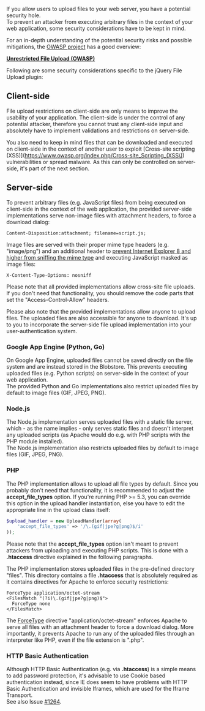 If you allow users to upload files to your web server, you have a potential security hole.  
To prevent an attacker from executing arbitrary files in the context of your web application, some security considerations have to be kept in mind.

For an in-depth understanding of the potential security risks and possible mitigations, the [OWASP project](https://www.owasp.org/) has a good overview:

**[Unrestricted File Upload (OWASP)](https://www.owasp.org/index.php/Unrestricted_File_Upload)**


Following are some security considerations specific to the jQuery File Upload plugin:

## Client-side
File upload restrictions on client-side are only means to improve the usability of your application.
The client-side is under the control of any potential attacker, therefore you cannot trust any client-side input and absolutely have to implement validations and restrictions on server-side.

You also need to keep in mind files that can be downloaded and executed on client-side in the context of another user to exploit [Cross-site scripting (XSS)](https://www.owasp.org/index.php/Cross-site_Scripting_(XSS\)) vulnerabilities or spread malware. As this can only be controlled on server-side, it's part of the next section.

## Server-side

To prevent arbitrary files (e.g. JavaScript files) from being executed on client-side in the context of the web application, the provided server-side implementations serve non-image files with attachment headers, to force a download dialog:

```
Content-Disposition:attachment; filename=script.js;
```

Image files are served with their proper mime type headers (e.g. "image/png") and an additional header to [prevent Internet Explorer 8 and higher from sniffing the mime type](http://blogs.msdn.com/b/ie/archive/2008/07/02/ie8-security-part-v-comprehensive-protection.aspx) and executing JavaScript masked as image files:

```
X-Content-Type-Options: nosniff
```

Please note that all provided implementations allow cross-site file uploads. If you don't need that functionality, you should remove the code parts that set the "Access-Control-Allow" headers.

Please also note that the provided implementations allow anyone to upload files. The uploaded files are also accessible for anyone to download. It's up to you to incorporate the server-side file upload implementation into your user-authentication system.

### Google App Engine (Python, Go)
On Google App Engine, uploaded files cannot be saved directly on the file system and are instead stored in the Blobstore. This prevents executing uploaded files (e.g. Python scripts) on server-side in the context of your web application.  
The provided Python and Go implementations also restrict uploaded files by default to image files (GIF, JPEG, PNG).

### Node.js
The Node.js implementation serves uploaded files with a static file server, which - as the name implies - only serves static files and doesn't interpret any uploaded scripts (as Apache would do e.g. with PHP scripts with the PHP module installed).  
The Node.js implementation also restricts uploaded files by default to image files (GIF, JPEG, PNG).

### PHP
The PHP implementation allows to upload all file types by default. Since you probably don't need that functionality, it is recommended to adjust the **accept_file_types** option. If you're running PHP >= 5.3, you can override this option in the upload handler instantiation, else you have to edit the appropriate line in the upload class itself:

```php
$upload_handler = new UploadHandler(array(
    'accept_file_types' => '/\.(gif|jpe?g|png)$/i'
));
```

Please note that the **accept_file_types** option isn't meant to prevent attackers from uploading and executing PHP scripts. This is done with a **.htaccess** directive explained in the following paragraphs.

The PHP implementation stores uploaded files in the pre-defined directory "files". This directory contains a file **.htaccess** that is absolutely required as it contains directives for Apache to enforce security restrictions:

```
ForceType application/octet-stream
<FilesMatch "(?i)\.(gif|jpe?g|png)$">
  ForceType none
</FilesMatch>
```

The [ForceType](http://httpd.apache.org/docs/2.4/mod/core.html#forcetype) directive "application/octet-stream" enforces Apache to serve all files with an attachment header to force a download dialog. More importantly, it prevents Apache to run any of the uploaded files through an interpreter like PHP, even if the file extension is ".php".

### HTTP Basic Authentication
Although HTTP Basic Authentication (e.g. via **.htaccess**) is a simple means to add password protection, it's advisable to use Cookie based authentication instead, since IE does seem to have problems with HTTP Basic Authentication and invisible Iframes, which are used for the Iframe Transport.  
See also Issue [#1264](https://github.com/blueimp/jQuery-File-Upload/issues/1264).